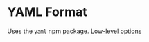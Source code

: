 # YAML Format

Uses the [`yaml`](https://www.npmjs.com/package/yaml) npm package.
[Low-level options](https://eemeli.org/yaml/#options)